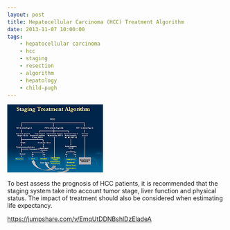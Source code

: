 ```yaml
---
layout: post
title: Hepatocellular Carcinoma (HCC) Treatment Algorithm
date: 2013-11-07 10:00:00
tags:
    - hepatocellular carcinoma
    - hcc
    - staging
    - resection
    - algorithm
    - hepatology
    - child-pugh
---
```


![](/assets/images/hepatocellular-carcinoma-hcc-treatment-algorithm.png)

To best assess the prognosis of HCC patients, it is recommended that the staging system take into account tumor stage, liver function and physical status. The impact of treatment should also be considered when estimating life expectancy. 

<https://jumpshare.com/v/EmqUtDDNBshlDzEladeA>